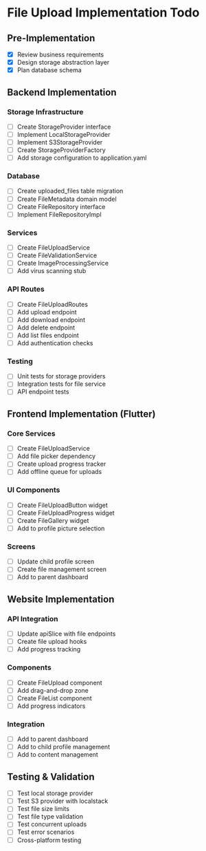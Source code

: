 # File Upload Implementation Todo

## Pre-Implementation
- [x] Review business requirements
- [x] Design storage abstraction layer
- [x] Plan database schema

## Backend Implementation

### Storage Infrastructure
- [ ] Create StorageProvider interface
- [ ] Implement LocalStorageProvider
- [ ] Implement S3StorageProvider  
- [ ] Create StorageProviderFactory
- [ ] Add storage configuration to application.yaml

### Database
- [ ] Create uploaded_files table migration
- [ ] Create FileMetadata domain model
- [ ] Create FileRepository interface
- [ ] Implement FileRepositoryImpl

### Services
- [ ] Create FileUploadService
- [ ] Create FileValidationService
- [ ] Create ImageProcessingService
- [ ] Add virus scanning stub

### API Routes
- [ ] Create FileUploadRoutes
- [ ] Add upload endpoint
- [ ] Add download endpoint
- [ ] Add delete endpoint
- [ ] Add list files endpoint
- [ ] Add authentication checks

### Testing
- [ ] Unit tests for storage providers
- [ ] Integration tests for file service
- [ ] API endpoint tests

## Frontend Implementation (Flutter)

### Core Services
- [ ] Create FileUploadService
- [ ] Add file picker dependency
- [ ] Create upload progress tracker
- [ ] Add offline queue for uploads

### UI Components
- [ ] Create FileUploadButton widget
- [ ] Create FileUploadProgress widget
- [ ] Create FileGallery widget
- [ ] Add to profile picture selection

### Screens
- [ ] Update child profile screen
- [ ] Create file management screen
- [ ] Add to parent dashboard

## Website Implementation

### API Integration
- [ ] Update apiSlice with file endpoints
- [ ] Create file upload hooks
- [ ] Add progress tracking

### Components
- [ ] Create FileUpload component
- [ ] Add drag-and-drop zone
- [ ] Create FileList component
- [ ] Add progress indicators

### Integration
- [ ] Add to parent dashboard
- [ ] Add to child profile management
- [ ] Add to content management

## Testing & Validation
- [ ] Test local storage provider
- [ ] Test S3 provider with localstack
- [ ] Test file size limits
- [ ] Test file type validation
- [ ] Test concurrent uploads
- [ ] Test error scenarios
- [ ] Cross-platform testing